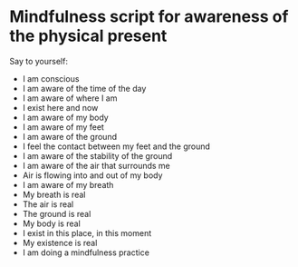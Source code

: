 # Mindfulness script for awareness of the physical present

Say to yourself:

- I am conscious
- I am aware of the time of the day
- I am aware of where I am
- I exist here and now
- I am aware of my body
- I am aware of my feet
- I am aware of the ground
- I feel the contact between my feet and the ground
- I am aware of the stability of the ground
- I am aware of the air that surrounds me
- Air is flowing into and out of my body
- I am aware of my breath
- My breath is real
- The air is real
- The ground is real
- My body is real
- I exist in this place, in this moment
- My existence is real
- I am doing a mindfulness practice
